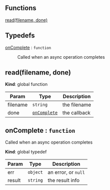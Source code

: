 ## Functions

<dl>
<dt><a href="#read">read(filename, done)</a></dt>
<dd></dd>
</dl>

## Typedefs

<dl>
<dt><a href="#onComplete">onComplete</a> : <code>function</code></dt>
<dd><p>Called when an async operation completes</p>
</dd>
</dl>

<a name="read"></a>
## read(filename, done)
**Kind**: global function  

| Param | Type | Description |
| --- | --- | --- |
| filename | <code>string</code> | the filename |
| done | <code>[onComplete](#onComplete)</code> | the callback |

<a name="onComplete"></a>
## onComplete : <code>function</code>
Called when an async operation completes

**Kind**: global typedef  

| Param | Type | Description |
| --- | --- | --- |
| err | <code>object</code> | an error, or `null` |
| result | <code>string</code> | the result info |

